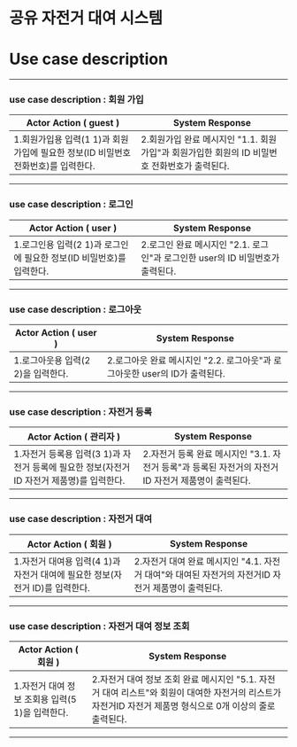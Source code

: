 # 공유 자전거 대여 시스템

# Use case description 

--- 

### use case description : 회원 가입

|Actor Action ( guest ) | System Response |
|-----------------------|-----------------|
|1.회원가입용 입력(1 1)과 회원가입에 필요한 정보(ID 비밀번호 전화번호)를 입력한다.|2.회원가입 완료 메시지인 "1.1. 회원가입"과 회원가입한 회원의 ID 비밀번호 전화번호가 출력된다.|

---

### use case description : 로그인

|Actor Action ( user ) | System Response |
|-----------------------|-----------------|
|1.로그인용 입력(2 1)과 로그인에 필요한 정보(ID 비밀번호)를 입력한다.|2.로그인 완료 메시지인 "2.1. 로그인"과 로그인한 user의 ID 비밀번호가 출력된다.|

---

### use case description : 로그아웃

|Actor Action ( user ) | System Response |
|-----------------------|-----------------|
|1.로그아웃용 입력(2 2)을 입력한다.|2.로그아웃 완료 메시지인 "2.2. 로그아웃"과 로그아웃한 user의 ID가 출력된다.|

---

### use case description : 자전거 등록

|Actor Action ( 관리자 ) | System Response |
|-----------------------|-----------------|
|1.자전거 등록용 입력(3 1)과 자전거 등록에 필요한 정보(자전거 ID 자전거 제품명)를 입력한다.|2.자전거 등록 완료 메시지인 "3.1. 자전거 등록"과 등록된 자전거의 자전거ID 자전거 제품명이 출력된다.|



---

### use case description : 자전거 대여

|Actor Action ( 회원 ) | System Response |
|-----------------------|-----------------|
|1.자전거 대여용 입력(4 1)과 자전거 대여에 필요한 정보(자전거 ID)를 입력한다.|2.자전거 대여 완료 메시지인 "4.1. 자전거 대여"와 대여된 자전거의 자전거ID 자전거 제품명이 출력된다.|



---


### use case description : 자전거 대여 정보 조회

|Actor Action ( 회원 ) | System Response |
|-----------------------|-----------------|
|1.자전거 대여 정보 조회용 입력(5 1)을 입력한다.|2.자전거 대여 정보 조회 완료 메시지인 "5.1. 자전거 대여 리스트"와 회원이 대여한 자전거의 리스트가 자전거ID 자전거 제품명 형식으로 0개 이상의 줄로 출력된다.|



---

